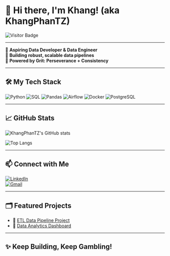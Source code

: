 # 👋 Hi there, I'm Khang! (aka KhangPhanTZ)

![Visitor Badge](https://visitor-badge.laobi.icu/badge?page_id=KhangPhanTZ)

---

🚀 **Aspiring Data Developer & Data Engineer**  
🎯 **Building robust, scalable data pipelines**  
💪 **Powered by Grit: Perseverance + Consistency**

---

## 🛠️ My Tech Stack

![Python](https://img.shields.io/badge/-Python-3776AB?style=flat-square&logo=Python&logoColor=white)
![SQL](https://img.shields.io/badge/-SQL-4479A1?style=flat-square&logo=postgresql&logoColor=white)
![Pandas](https://img.shields.io/badge/-Pandas-150458?style=flat-square&logo=pandas&logoColor=white)
![Airflow](https://img.shields.io/badge/-Apache%20Airflow-017CEE?style=flat-square&logo=apache-airflow&logoColor=white)
![Docker](https://img.shields.io/badge/-Docker-2496ED?style=flat-square&logo=docker&logoColor=white)
![PostgreSQL](https://img.shields.io/badge/-PostgreSQL-336791?style=flat-square&logo=postgresql&logoColor=white)

---

## 📈 GitHub Stats

![KhangPhanTZ's GitHub stats](https://github-readme-stats.vercel.app/api?username=KhangPhanTZ&show_icons=true&theme=default&hide=issues)

![Top Langs](https://github-readme-stats.vercel.app/api/top-langs/?username=KhangPhanTZ&layout=compact)

---

## 📫 Connect with Me

[![LinkedIn](https://img.shields.io/badge/LinkedIn-KhangPhanTZ-0A66C2?style=flat-square&logo=linkedin)](https://linkedin.com/in/your-link)  
[![Gmail](https://img.shields.io/badge/Gmail-khangphantz@gmail.com-D14836?style=flat-square&logo=gmail&logoColor=white)](mailto:khangphantz@gmail.com)

---

## 🗂️ Featured Projects

- 🔗 [ETL Data Pipeline Project](#)
- 🔗 [Data Analytics Dashboard](#)

---

## ✨ Keep Building, Keep Gambling!  
